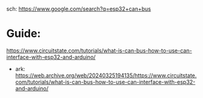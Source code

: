 sch: https://www.google.com/search?q=esp32+can+bus

# Guide:
https://www.circuitstate.com/tutorials/what-is-can-bus-how-to-use-can-interface-with-esp32-and-arduino/
- ark: https://web.archive.org/web/20240325194135/https://www.circuitstate.com/tutorials/what-is-can-bus-how-to-use-can-interface-with-esp32-and-arduino/
